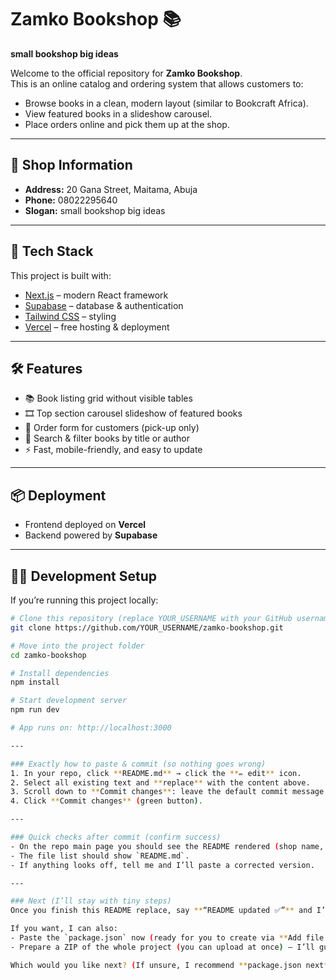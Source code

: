 # Zamko Bookshop 📚
**small bookshop big ideas**

Welcome to the official repository for **Zamko Bookshop**.  
This is an online catalog and ordering system that allows customers to:

- Browse books in a clean, modern layout (similar to Bookcraft Africa).  
- View featured books in a slideshow carousel.  
- Place orders online and pick them up at the shop.  

---

## 📍 Shop Information
- **Address:** 20 Gana Street, Maitama, Abuja  
- **Phone:** 08022295640  
- **Slogan:** small bookshop big ideas  

---

## 🚀 Tech Stack
This project is built with:
- [Next.js](https://nextjs.org/) – modern React framework  
- [Supabase](https://supabase.com/) – database & authentication  
- [Tailwind CSS](https://tailwindcss.com/) – styling  
- [Vercel](https://vercel.com/) – free hosting & deployment  

---

## 🛠️ Features
- 📚 Book listing grid without visible tables  
- 🎞️ Top section carousel slideshow of featured books  
- 🛒 Order form for customers (pick-up only)  
- 🔎 Search & filter books by title or author  
- ⚡ Fast, mobile-friendly, and easy to update  

---

## 📦 Deployment
- Frontend deployed on **Vercel**  
- Backend powered by **Supabase**  

---

## 👨‍💻 Development Setup
If you’re running this project locally:
```bash
# Clone this repository (replace YOUR_USERNAME with your GitHub username)
git clone https://github.com/YOUR_USERNAME/zamko-bookshop.git

# Move into the project folder
cd zamko-bookshop

# Install dependencies
npm install

# Start development server
npm run dev

# App runs on: http://localhost:3000

---

### Exactly how to paste & commit (so nothing goes wrong)
1. In your repo, click **README.md** → click the **✏️ edit** icon.  
2. Select all existing text and **replace** with the content above.  
3. Scroll down to **Commit changes**: leave the default commit message (e.g., `Update README.md`) and **Commit directly to the `main` branch**.  
4. Click **Commit changes** (green button).  

---

### Quick checks after commit (confirm success)
- On the repo main page you should see the README rendered (shop name, address, etc.).  
- The file list should show `README.md`.  
- If anything looks off, tell me and I’ll paste a corrected version.  

---

### Next (I’ll stay with tiny steps)
Once you finish this README replace, say **“README updated ✅”** and I’ll give you the next *single* file (the `package.json`) already double-checked. I’ll continue giving just 1–2 files at a time so it never feels confusing.

If you want, I can also:
- Paste the `package.json` now (ready for you to create via **Add file → Create new file**), or  
- Prepare a ZIP of the whole project (you can upload at once) — I’ll guide you through that upload step-by-step.

Which would you like next? (If unsure, I recommend **package.json next** — quick and simple.)


